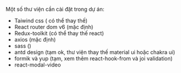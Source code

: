 Một số thư viện cần cài đặt trong dự án:

- Taiwind css ( có thể thay thế)
- React router dom v6 (mặc định)
- Redux-toolkit (có thể thay thế react)
- axios (mặc định)
- sass ()
- antd design (tạm ok, thư viện thay thế material ui hoặc chakra ui)
- formik và yup (tạm, xem thêm react-hook-from và joi validation)
- react-modal-video
